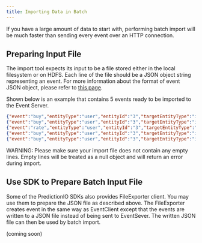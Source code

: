 ```yaml
---
title: Importing Data in Batch
---
```


If you have a large amount of data to start with, performing batch import will
be much faster than sending every event over an HTTP connection.

## Preparing Input File

The import tool expects its input to be a file stored either in the local
filesystem or on HDFS. Each line of the file should be a JSON object string
representing an event. For more information about the format of event JSON
object, please refer to [this page](/datacollection/eventapi/#using-event-api).

Shown below is an example that contains 5 events ready to be imported to the
Event Server.

```json
{"event":"buy","entityType":"user","entityId":"3","targetEntityType":"item","targetEntityId":"0","eventTime":"2014-11-21T01:04:14.716Z"}
{"event":"buy","entityType":"user","entityId":"3","targetEntityType":"item","targetEntityId":"1","eventTime":"2014-11-21T01:04:14.722Z"}
{"event":"rate","entityType":"user","entityId":"3","targetEntityType":"item","targetEntityId":"2","properties":{"rating":1.0},"eventTime":"2014-11-21T01:04:14.729Z"}
{"event":"buy","entityType":"user","entityId":"3","targetEntityType":"item","targetEntityId":"7","eventTime":"2014-11-21T01:04:14.735Z"}
{"event":"buy","entityType":"user","entityId":"3","targetEntityType":"item","targetEntityId":"8","eventTime":"2014-11-21T01:04:14.741Z"}
```

WARNING: Please make sure your import file does not contain any empty lines.
Empty lines will be treated as a null object and will return an error during
import.

## Use SDK to Prepare Batch Input File

Some of the PredictionIO SDKs also provides FileExporter client. You may use them to prepare the JSON file as described above. The FileExporter creates event in the same way as EventClient except that the events are written to a JSON file instead of being sent to EventSever. The written JSON file can then be used by batch import.

<div class="tabs">
  <div data-tab="PHP SDK" data-lang="php">
(coming soon)
<!--
```php
<?php
  require_once("vendor/autoload.php");

  use predictionio\EventClient;

  $accessKey = 'YOUR_ACCESS_KEY';
  $client = new EventClient($accessKey);
  $response = $client->createEvent(array(
                        'event' => 'my_event',
                        'entityType' => 'user',
                        'entityId' => 'uid',
                        'targetEntityType' => 'item',
                        'targetEntityId' => 'iid',
                        'properties' => array('someProperty'=>'value1',
                                              'anotherProperty'=>'value2'),
                        'eventTime' => '2004-12-13T21:39:45.618Z'
                       ));
?>
```
-->

  </div>
  <div data-tab="Python SDK" data-lang="python">

```python
import predictionio
from datetime import datetime
import pytz

# Create a FileExporter and specify "my_events.json" as destination file
exporter = predictionio.FileExporter(file_name="my_events.json")

event_properties = {
    "someProperty" : "value1",
    "anotherProperty" : "value2",
    }
# write the events to a file
event_response = exporter.create_event(
    event="my_event",
    entity_type="user",
    entity_id="uid",
    target_entity_type="item",
    target_entity_id="iid",
    properties=event_properties,
    event_time=datetime(2014, 12, 13, 21, 38, 45, 618000, pytz.utc))

# ...

# close the FileExporter when finish writing all events
exporter.close()

```
  </div>
  <div data-tab="Ruby SDK" data-lang="ruby">
(coming soon)
<!--
```ruby
require 'predictionio'

event_client = PredictionIO::EventClient.new('YOUR_ACCESS_KEY')
event_client.create_event('my_event', 'user', 'uid',
                          'targetEntityType' => 'item',
                          'targetEntityId' => 'iid',
                          'eventTime' => '2004-12-13T21:39:45.618Z',
                          'properties' => { 'someProperty' => 'value1',
                                            'anotherProperty' => 'value2' })
```
-->

  </div>
  <div data-tab="Java SDK" data-lang="java">
```java
(coming soon)
```
  </div>
</div>



## Import Events from Input File

Importing events from a file can be done easily using the command line
interface. Assuming that `pio` be in your search path, your App ID be `123`, and
the input file `my_events.json` be in your current working directory:

```bash
$ pio import --appid 123 --input my_events.json
```

After a brief while, the tool should return to the console without any error.
Congratulations! You have successfully imported your events.
